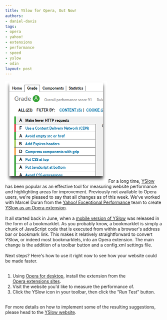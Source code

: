```yaml
---
title: YSlow for Opera, Out Now!
authors:
- daniel-davis
tags:
- opera
- yahoo!
- extensions
- performance
- speed
- yslow
- odin
layout: post
---
```

<span class='imgright'><img alt='' src='/blog/yslow-for-opera-out-now/YSlow-for-Opera.png' /></span> For a long time, <a href="http://developer.yahoo.com/yslow/" target="_blank">YSlow</a> has been popular as an effective tool for measuring website performance and highlighting areas for improvement. Previously not available to Opera users, we&#39;re pleased to say that all changes as of this week. We&#39;ve worked with Marcel Duran from the <a href="http://developer.yahoo.com/performance/" target="_blank">Yahoo! Exceptional Performance</a> team to create <a href="https://addons.opera.com/addons/extensions/details/yslow/" target="_blank">YSlow as an Opera extension</a>.<br/><br/>It all started back in June, when a <a href="http://developer.yahoo.com/blogs/ydn/posts/2011/06/yslowmobile/" target="_blank">mobile version of YSlow</a> was released in the form of a bookmarklet. As you probably know, a bookmarklet is simply a chunk of JavaScript code that is executed from within a browser&#39;s address bar or bookmark link. This makes it relatively straightforward to convert YSlow, or indeed most bookmarklets, into an Opera extension. The main change is the addition of a toolbar button and a config.xml settings file.<br/><br/>Next steps? Here&#39;s how to use it right now to see how your website could be made faster.<br/><br/><ol><li>Using <a href="http://www.opera.com/browser/" target="_blank">Opera for desktop</a>, install the extension from the <br/><a href="https://addons.opera.com/addons/extensions/details/yslow/" target="_blank">Opera extensions sites</a>.</li><li>Visit the website you&#39;d like to measure the performance of.</li><li>Click the YSlow icon in your toolbar, then click the &quot;Run Test&quot; button.</li></ol><br/>For more details on how to implement some of the resulting suggestions, please head to the <a href="http://developer.yahoo.com/yslow/" target="_blank">YSlow website</a>.
